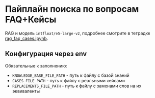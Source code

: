 # Пайплайн поиска по вопросам FAQ+Кейсы

RAG и модель `intfloat/e5-large-v2`,
подробнее смотрите в тетрадке [rag_faq_cases.ipynb](rag_faq_cases.ipynb).

## Конфигурация через env

Обязательные к заполнению:

- `KNOWLEDGE_BASE_FILE_PATH` - путь к файлу с базой знаний
- `CASES_FILE_PATH` - путь к файлу с реальными кейсами
- `REPLACEMENTS_FILE_PATH` - путь к файлу с заменами слов на их эквиваленты
